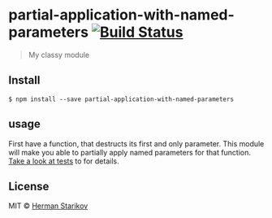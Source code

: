 # partial-application-with-named-parameters [![Build Status](https://travis-ci.org/hermanya/partial-application-with-named-parameters.svg?branch=master)](https://travis-ci.org/hermanya/partial-application-with-named-parameters)

> My classy module


## Install

```
$ npm install --save partial-application-with-named-parameters
```

## usage

First have a function, that destructs its first and only parameter.
This module will make you able to partially apply named parameters for that function.
[Take a look at tests](test.js) to for details.

## License

MIT © [Herman Starikov](http://hermanya.github.io)
